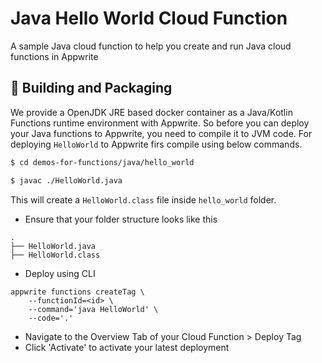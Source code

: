 # Java Hello World Cloud Function
A sample Java cloud function to help you create and run Java cloud functions in Appwrite


## 🚀 Building and Packaging

We provide a OpenJDK JRE based docker container as a Java/Kotlin Functions runtime environment with Appwrite. So before you can deploy your Java functions to Appwrite, you need to compile it to JVM code. For deploying `HelloWorld` to Appwrite firs compile using below commands.

```bash
$ cd demos-for-functions/java/hello_world

$ javac ./HelloWorld.java

```
This will create a `HelloWorld.class` file inside `hello_world` folder.

* Ensure that your folder structure looks like this 
```
.
├── HelloWorld.java
├── HelloWorld.class
```

* Deploy using CLI
```
appwrite functions createTag \
    --functionId=<id> \
    --command='java HelloWorld' \
    --code='.'
```

* Navigate to the Overview Tab of your Cloud Function > Deploy Tag
* Click 'Activate' to activate your latest deployment
